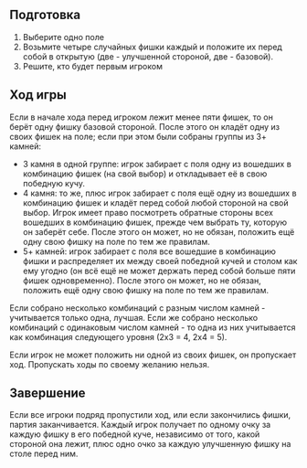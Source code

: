 ## Подготовка

1. Выберите одно поле
2. Возьмите четыре случайных фишки каждый и положите их перед собой в открытую
(две - улучшенной стороной, две - базовой).
3. Решите, кто будет первым игроком

## Ход игры

Если в начале хода перед игроком лежит менее пяти фишек, то он берёт одну фишку
базовой стороной. После этого он кладёт одну из своих фишек на поле; если при
этом были собраны группы из 3+ камней:

* 3 камня в одной группе: игрок забирает с поля одну из вошедших в комбинацию
фишек (на свой выбор) и откладывает её в свою победную кучу.
* 4 камня: то же, плюс игрок забирает с поля ещё одну из вошедших в комбинацию 
фишек и кладёт перед собой любой стороной на свой выбор. Игрок имеет право
посмотреть обратные стороны всех вошедших в комбинацию фишек, прежде чем выбрать
ту, которую он заберёт себе. После этого он может, но не обязан, положить ещё
одну свою фишку на поле по тем же правилам.
* 5+ камней: игрок забирает с поля все вошедшие в комбинацию фишки и
распределяет их между своей победной кучей и столом как ему угодно (он всё ещё
не может держать перед собой больше пяти фишек одновременно). После этого он
может, но не обязан, положить ещё одну свою фишку на поле по тем же правилам.

Если собрано несколько комбинаций с разным числом камней - учитывается только
одна, лучшая. Если же собрано несколько комбинаций с одинаковым числом камней -
то одна из них учитывается как комбинация следующего уровня (2х3 = 4, 2х4 = 5).

Если игрок не может положить ни одной из своих фишек, он пропускает ход.
Пропускать ходы по своему желанию нельзя.

## Завершение

Если все игроки подряд пропустили ход, или если закончились фишки, партия
заканчивается. Каждый игрок получает по одному очку за каждую фишку в его
победной куче, независимо от того, какой стороной она лежит, плюс одно очко за
каждую улучшенную фишку на столе перед ним.